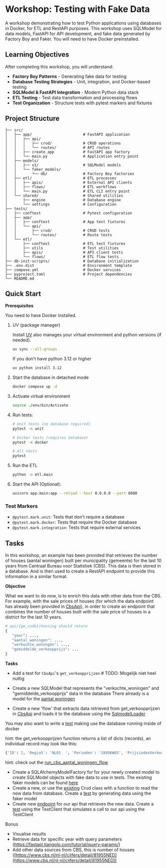 # Workshop: Testing with Fake Data

A workshop demonstrating how to test Python applications using databases in Docker, for ETL and RestAPI purposes. This workshop uses SQLModel for data models, FastAPI for API development, and fake data generated by Factory Boy and Faker. You will need to have Docker preinstalled.

## Learning Objectives

After completing this workshop, you will understand:

- **Factory Boy Patterns** - Generating fake data for testing
- **Database Testing Strategies** - Unit, integration, and Docker-based testing
- **SQLModel & FastAPI Integration** - Modern Python data stack
- **ETL Testing** - Test data transformation and processing flows
- **Test Organization** - Structure tests with pytest markers and fixtures

## Project Structure

```
├── src/
│   ├── app/                       # FastAPI application
│   │   ├── api/
│   │   │   ├── crud/              # CRUD operations
│   │   │   └── routes/            # API routes
│   │   ├── create_app             # FastAPI app factory
│   │   └── main.py                # Application entry point
│   ├── models/
│   │   ├── v1/                    # SQLModel models
│   │   └── faker_models/
│   │       └── db/                # Factory Boy factories
│   ├── etl/                       # ETL processes
│   │   ├── apis/                  # External API clients
│   │   ├── flows/                 # ETL workflows
│   │   └── main.py                # ETL CLI entry point
│   └── shared/                    # Shared utilities
│       ├── engine                 # Database engine
│       └── settings               # Configuration
├── tests/
│   ├── conftest                   # Pytest configuration
│   ├── app/
│   │   ├── conftest               # App test fixtures
│   │   └── api/
│   │       ├── crud/              # CRUD tests
│   │       └── routes/            # Route tests
│   └── etl/
│       ├── conftest               # ETL test fixtures
│       ├── utils                  # Test utilities
│       ├── apis/                  # API client tests
│       └── flows/                 # ETL flow tests
├── db-init-scripts/               # Database initialization
├── .env.dist                      # Environment template
├── compose.yml                    # Docker services
├── pyproject.toml                 # Project dependencies
└── README.md
```

## Quick Start

**Prerequisites**

You need to have Docker installed.

1. UV (package manager)

    Install [UV](https://docs.astral.sh/uv/#installation) also manages your virtual environment and python versions (if needed).

    ```bash
    uv sync --all-groups
    ```

    If you don't have python 3.12 or higher
    ```bash
    uv python install 3.12
    ```

2. Start the database in detached mode

    ```bash
    docker compose up -d
    ```

3. Activate virtual environment

   ```bash
   source ./env/bin/Activate
   ```

4. Run tests:
   ```bash
   # Unit tests (no database required)
   pytest -m unit

   # Docker tests (requires database)
   pytest -m docker

   # All tests
   pytest
   ```

5. Run the ETL
   ```bash
   python -m etl.main
   ```

6. Start the API (Optional):
   ```bash
   uvicorn app.main:app --reload --host 0.0.0.0 --port 8080
   ```

### Test Markers
- `@pytest.mark.unit`: Tests that don't require a database
- `@pytest.mark.docker`: Tests that require the Docker database
- `@pytest.mark.integration`: Tests that require external services


## Tasks

In this workshop, an example has been provided that retrieves the number of houses (aantal woningen) built per municipality (gemeente) for the last 10 years from Centraal Bureau voor Statistiek (CBS). This data is then stored in a database. And is then used to create a RestAPI endpoint to provide this information in a similar format.

**Objective**

What we want to do now, is to enrich this data with other data from the CBS. For example, with the sale prices of houses (for which the data endpoint has already been provided in [CbsApi](src\etl\apis\cbs.py)), in order to create an endpoint that combines the number of houses built with the sale price of houses in a district for the last 10 years.

```python
# api/{gm_code}/housing should return
{
   "year": ...,
   "aantal_woningen": ...,
   "verkochte_woningen": ...,
   "gemiddelde_verkoopprijs": ...
}
```
**Tasks**

- Add a test for `CbsApi`'s `get_verkoopprijzen` # TODO: Mogelijk niet heel nuttig

- Create a new SQLModel that represents the "verkochte_woningen" and "gemiddelde_verkoopprijs" data in the database 
There already is a model for the [aantal woningen](src/models/v1/cbs_aantal_woningen.py)
- Create a new 'flow' that extracts data retrieved from get_verkoopprijzen in [CbsApi](src\etl\apis\cbs.py) and loads it to the database using the [SqlmodelLoader](src\etl\flows\base.py)

You may also want to write a [test](tests\etl\flows\test_cbs_aantal_woningen.py) making use the database running inside of docker

hint: the get_verkoopprijzen function returns a list of dicts (records), an individual record may look like this:
```python
{'ID': 2, 'RegioS': 'NL01  ', 'Perioden': '1995KW03', 'PrijsindexVerkoopprijzen_1': 30, 'OntwikkelingTOVVoorgaandePeriode_2': 2.3, 'OntwikkelingTOVEenJaarEerder_3': None, 'VerkochteWoningen_4': 40498, 'OntwikkelingTOVVoorgaandePeriode_5': 9.3, 'OntwikkelingTOVEenJaarEerder_6': None, 'GemiddeldeVerkoopprijs_7': 95819, 'TotaleWaardeVerkoopprijzen_8': 3880}
```

hint: check out the [run_cbs_aantal_woningen_flow](src\etl\flows\cbs_aantal_woningen.py)


- Create a SQLAlchemyModelFactory for for your newly created model to create SQLModel objects with fake data to use in tests. The existing faker models can be found 
[here](src\models\faker_models\db\fake_models.py)
- Create a new, or use the [existing](src\app\api\crud\cbs.py) Crud class with a function to read the new data from database. Create a [test](tests\app\api\crud\test_cbs.py) by generating data using the faker model
- Create new [endpoint](src\app\api\routes\cbs_aantal_woningen.py) for our api that retrieves the new data.
Create a [test](tests\app\api\routes\test_cbs.py) using the TestClient that simulates a call to our api using the TestClient

Bonus
- Visualise results
- Retrieve data for specific year with query parameters (https://fastapi.tiangolo.com/tutorial/query-params/)
- Add other data sources from CBS, this is number of houses ([https://www.cbs.nl/nl-nl/cijfers/detail/81955NED](https://www.cbs.nl/nl-nl/cijfers/detail/81955NED))
